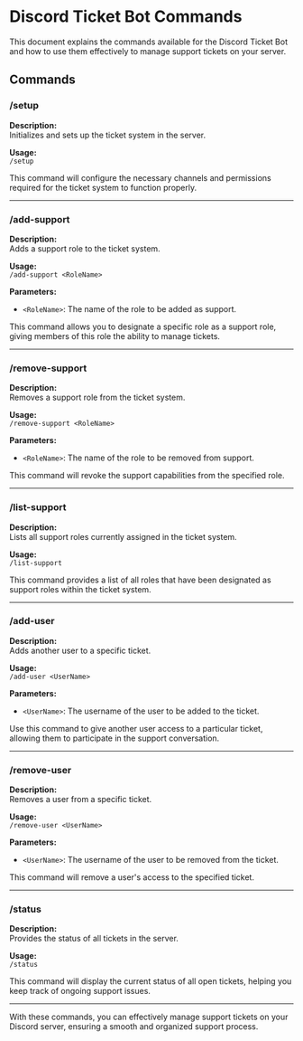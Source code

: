 # Discord Ticket Bot Commands

This document explains the commands available for the Discord Ticket Bot and how to use them effectively to manage support tickets on your server.

## Commands

### /setup

**Description:**  
Initializes and sets up the ticket system in the server.

**Usage:**  
`/setup`

This command will configure the necessary channels and permissions required for the ticket system to function properly.

---

### /add-support

**Description:**  
Adds a support role to the ticket system.

**Usage:**  
`/add-support <RoleName>`

**Parameters:**
- `<RoleName>`: The name of the role to be added as support.

This command allows you to designate a specific role as a support role, giving members of this role the ability to manage tickets.

---

### /remove-support

**Description:**  
Removes a support role from the ticket system.

**Usage:**  
`/remove-support <RoleName>`

**Parameters:**
- `<RoleName>`: The name of the role to be removed from support.

This command will revoke the support capabilities from the specified role.

---

### /list-support

**Description:**  
Lists all support roles currently assigned in the ticket system.

**Usage:**  
`/list-support`

This command provides a list of all roles that have been designated as support roles within the ticket system.

---

### /add-user

**Description:**  
Adds another user to a specific ticket.

**Usage:**  
`/add-user <UserName>`

**Parameters:**
- `<UserName>`: The username of the user to be added to the ticket.

Use this command to give another user access to a particular ticket, allowing them to participate in the support conversation.

---

### /remove-user

**Description:**  
Removes a user from a specific ticket.

**Usage:**  
`/remove-user <UserName>`

**Parameters:**
- `<UserName>`: The username of the user to be removed from the ticket.

This command will remove a user's access to the specified ticket.

---

### /status

**Description:**  
Provides the status of all tickets in the server.

**Usage:**  
`/status`

This command will display the current status of all open tickets, helping you keep track of ongoing support issues.

---

With these commands, you can effectively manage support tickets on your Discord server, ensuring a smooth and organized support process.
